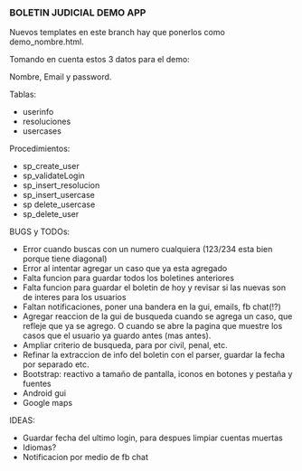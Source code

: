 ### BOLETIN JUDICIAL DEMO APP ###

Nuevos templates en este branch hay que ponerlos como demo_nombre.html.

Tomando en cuenta estos 3 datos para el demo:

Nombre, Email y password. 

Tablas:
- userinfo
- resoluciones
- usercases

Procedimientos:
- sp_create_user
- sp_validateLogin
- sp_insert_resolucion
- sp_insert_usercase
- sp delete_usercase
- sp_delete_user

BUGS y TODOs:
- Error cuando buscas con un numero cualquiera (123/234 esta bien porque tiene diagonal)
- Error al intentar agregar un caso que ya esta agregado
- Falta funcion para guardar todos los boletines anteriores
- Falta funcion para guardar el boletin de hoy y revisar si las nuevas son de interes para los usuarios
- Faltan notificaciones, poner una bandera en la gui, emails, fb chat(!?)
- Agregar reaccion de la gui de busqueda cuando se agrega un caso, que refleje que ya se agrego. O cuando se abre la pagina que muestre los casos que el usuario ya guardo antes (mas antes).
- Ampliar criterio de busqueda, para por civil, penal, etc. 
- Refinar la extraccion de info del boletin con el parser, guardar la fecha por separado etc. 
- Bootstrap: reactivo a tamaño de pantalla, iconos en botones y pestaña y fuentes
- Android gui
- Google maps


IDEAS:
- Guardar fecha del ultimo login, para despues limpiar cuentas muertas
- Idiomas?
- Notificacion por medio de fb chat

